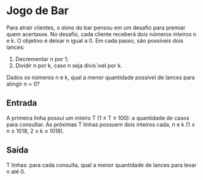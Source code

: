# Jogo de Bar
Para atrair clientes, o dono do bar pensou em um desafio para premiar quem acertasse. No desafio, cada cliente receberá dois
números inteiros n e k. O objetivo é deixar n igual a 0. Em cada passo, são possíveis dois lances:

1. Decrementar n por 1;
2. Dividir n por k, caso n seja divis´ıvel por k.

Dados os números n e k, qual a menor quantidade possível de lances para atingir n = 0?

## Entrada
A primeira linha possui um inteiro T (1 ≤ T ≤ 100): a quantidade de casos para consultar. As próximas T linhas possuem dois inteiros cada, n e k (1 ≤ n ≤ 1018, 2 ≤ k ≤ 1018).

## Saída
T linhas: para cada consulta, qual a menor quantidade de lances para levar n até 0.